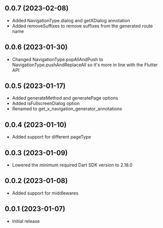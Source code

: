 ## 0.0.7 (2023-02-08)

- Added NavigationType.dialog and getXDialog annotation
- Added removeSuffixes to remove suffixes from the generated route name

## 0.0.6 (2023-01-30)

- Changed NavigationType.popAllAndPush to NavigationType.pushAndReplaceAll so it's more in line with the Flutter API

## 0.0.5 (2023-01-17)

- Added generateMethod and generatePage options
- Added isFullscreenDialog option
- Renamed to get_x_navigation_generator_annotations

## 0.0.4 (2023-01-10)

- Added support for different pageType

## 0.0.3 (2023-01-09)

- Lowered the minimum required Dart SDK version to 2.18.0

## 0.0.2 (2023-01-08)

- Added support for middlewares

## 0.0.1 (2023-01-07)

- Initial release